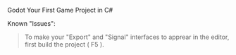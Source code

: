 Godot Your First Game Project in C#

Known "Issues":

> To make your "Export" and "Signal" interfaces to apprear in the editor, first build the project ( F5 ).
